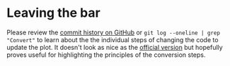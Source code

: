 # Leaving the bar

Please review the [commit history on GitHub](https://github.com/katrinleinweber/leaving-the-bar/commits/) or `git log --oneline | grep "Convert"`
to learn about the the individual steps of changing the code to update the plot.
It doesn't look as nice as the [official version](http://thenode.biologists.com/leaving-bar-five-steps/)
but hopefully proves useful for highlighting the principles of the conversion
steps.
